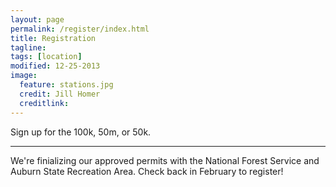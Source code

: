 ```yaml
---
layout: page
permalink: /register/index.html
title: Registration
tagline: 
tags: [location]
modified: 12-25-2013
image:
  feature: stations.jpg
  credit: Jill Homer
  creditlink: 
---
```


<p class="lead">Sign up for the 100k, 50m, or 50k.</p>

<hr>

We're finializing our approved permits with the National Forest Service and Auburn State Recreation Area. Check back in February to register!


